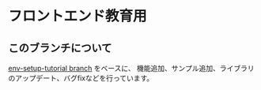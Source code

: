 # フロントエンド教育用

## このブランチについて
[env-setup-tutorial branch](https://github.com/nabepon/frontend/tree/env-setup-tutorial) をベースに、
機能追加、サンプル追加、ライブラリのアップデート、バグfixなどを行っています。

